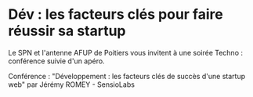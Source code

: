 # Dév : les facteurs clés pour faire réussir sa startup

Le SPN et l'antenne AFUP de Poitiers vous invitent à une soirée Techno : conférence suivie d'un apéro.

Conférence : "Développement : les facteurs clés de succès d'une startup web" par Jérémy ROMEY - SensioLabs